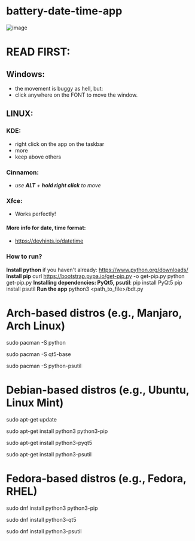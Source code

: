 # battery-date-time-app

![image](https://github.com/Jirafey/date-time-battery-app/assets/97115044/9afbaa09-f8ff-42e1-ac9e-e248ee6759dd)



# READ FIRST:
## Windows:
- the movement is buggy as hell, but:
- click anywhere on the FONT to move the window.
  
## LINUX:
### KDE:
- right click on the app on the taskbar
- more
- keep above others
### Cinnamon:
- *use **ALT** + **hold right click** to move*
### Xfce:
- Works perfectly!
#### More info for date, time format:
- https://devhints.io/datetime

### How to run?
**Install python** if you haven't already: https://www.python.org/downloads/
**Install pip**
curl https://bootstrap.pypa.io/get-pip.py -o get-pip.py
python get-pip.py
**Installing dependencies: PyQt5, psutil**:
pip install PyQt5
pip install psutil
**Run the app**
python3 <path_to_file>/bdt.py

# Arch-based distros (e.g., Manjaro, Arch Linux)

sudo pacman -S python

sudo pacman -S qt5-base

sudo pacman -S python-psutil

# Debian-based distros (e.g., Ubuntu, Linux Mint)

sudo apt-get update

sudo apt-get install python3 python3-pip

sudo apt-get install python3-pyqt5

sudo apt-get install python3-psutil

# Fedora-based distros (e.g., Fedora, RHEL)

sudo dnf install python3 python3-pip

sudo dnf install python3-qt5

sudo dnf install python3-psutil


